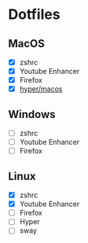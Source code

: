 # Dotfiles

## MacOS

- [x] zshrc
- [x] Youtube Enhancer
- [x] Firefox
- [x] [hyper/macos](Hyper)

## Windows

- [ ] zshrc
- [ ] Youtube Enhancer
- [ ] Firefox

## Linux

- [x] zshrc
- [x] Youtube Enhancer
- [ ] Firefox
- [ ] Hyper
- [ ] sway
